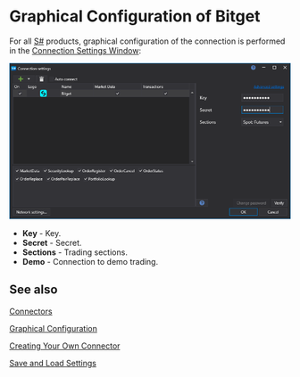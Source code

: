 # Graphical Configuration of Bitget

For all [S\#](../../../../api.md) products, graphical configuration of the connection is performed in the [Connection Settings Window](../../../graphical_user_interface/connection_settings_window.md):

![API GUI Settings Bitget](../../../../../images/api_gui_settings_bitget.png)

- **Key** - Key.
- **Secret** - Secret.
- **Sections** - Trading sections.
- **Demo** - Connection to demo trading.

## See also

[Connectors](../../../connectors.md)

[Graphical Configuration](../../graphical_configuration.md)

[Creating Your Own Connector](../../creating_own_connector.md)

[Save and Load Settings](../../save_and_load_settings.md)
